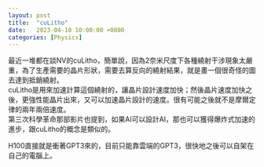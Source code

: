 ```yaml
---
layout: post
title:  "cuLitho"
date:   2023-04-10 10:00:00 +0800
categories: [Physics]
---
```


最近一堆都在談NV的cuLitho，簡單說，因為2奈米尺度下各種繞射干涉現象太嚴重，為了生產需要的晶片形狀，需要去算反向的繞射結果，就是畫一個很奇怪的圖去達到抵銷繞射。  
cuLitho是用來加速計算這個繞射的，讓晶片設計速度加快；然後晶片速度加快之後，更強性能晶片出來，又可以加速晶片設計的速度。很有可能之後就不是摩爾定律的兩年兩倍速度。  
第三次科學革命那部影片也提到，如果AI可以設計AI，那也可以獲得爆炸式加速的進步，跟cuLitho的概念是類似的。

H100直接就是衝著GPT3來的，目前只能靠雲端的GPT3，很快地之後可以自架在自己的電腦上。